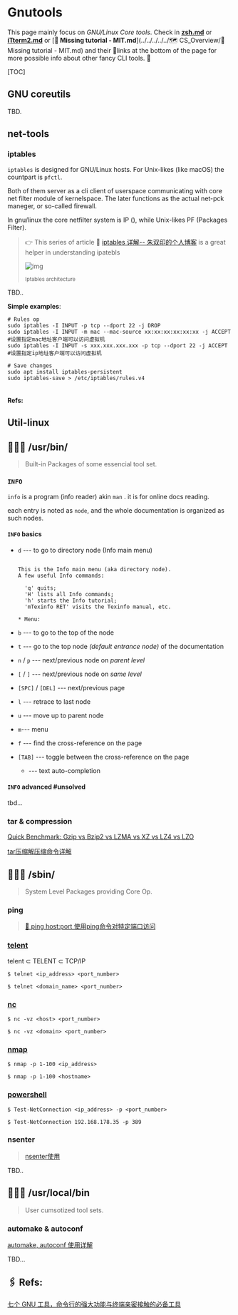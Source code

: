 # Gnutools

This page mainly focus on *GNU/Linux Core tools*. Check in  [**zsh.md**](../../../../Software/CLI/Shell&Emulator/zsh.md)  or [**iTterm2.md**](../../../../Software/CLI/Shell&Emulator/iTterm2.md) or [**🏫 Missing tutorial - MIT.md**](../../../../../🗺 CS_Overview/🏫 Missing tutorial - MIT.md) and their 🔗links at the bottom of the page for more possible info about other fancy CLI tools. 🎉



[TOC]

## GNU coreutils

TBD.

## net-tools

### iptables

`iptables` is designed for GNU/Linux hosts. For Unix-likes (like macOS) the countpart is `pfctl`.

Both of them server as a cli client of userspace communicating with core net filter module of kernelspace. The later functions as the actual net-pck maneger, or so-called firewall. 

In gnu/linux the core netfilter system is IP (), while Unix-likes PF (Packages Filter). 

>  👉 This series of article 🎉 [iptables 详解-- 朱双印的个人博客](https://www.zsythink.net/archives/tag/iptables/) is a great helper in understanding ipatebls
>
> 
>
> ![img](../../../../../../Assets/Pics/021217_0051_6.png)
>
> <small>Iptables architecture</small>





TBD..



**Simple examples**:

```shell
# Rules op
sudo iptables -I INPUT -p tcp --dport 22 -j DROP
sudo iptables -I INPUT -m mac --mac-source xx:xx:xx:xx:xx:xx -j ACCEPT #设置指定mac地址客户端可以访问虚拟机
sudo iptables -I INPUT -s xxx.xxx.xxx.xxx -p tcp --dport 22 -j ACCEPT #设置指定ip地址客户端可以访问虚拟机

# Save changes
sudo apt install iptables-persistent
sudo iptables-save > /etc/iptables/rules.v4


```



#### Refs:

[iptables: sport, dport 解释]:https://www.cnblogs.com/yjt1993/p/9504352.html

[linux中iptables配置文件及命令详解详解]: https://blog.csdn.net/Dexter_Wang/article/details/67634385



## Util-linux





## 🧑🏽‍💻 /usr/bin/

> Built-in Packages of some essencial tool set.

### `INFO`

`info` is a program (info reader) akin `man` . it is for online docs reading.

each entry is noted as `node`, and the whole documentation is organized as such nodes. 



#### `INFO` basics

-  `d`  --- to go to directory node (Info main menu)

	```shell
	
	This is the Info main menu (aka directory node).
	A few useful Info commands:
	
	  'q' quits;
	  'H' lists all Info commands;
	  'h' starts the Info tutorial;
	  'mTexinfo RET' visits the Texinfo manual, etc.
	
	* Menu:
	```
-  `b` --- to go to the top of the node
-  `t` --- go to the top node _(default entrance node)_ of the documentation
- `n` / `p` --- next/previous node on _parent level_
- `[` / `]` --- next/previous node on _same level_
- `[SPC]` / `[DEL]` --- next/previous page 
- `l` --- retrace to last node
- `u` --- move up to parent node 
- `m`--- menu 
- `f` --- find the cross-reference on the page
- `[TAB]` --- toggle between the cross-reference on the page
	+ --- text auto-completion



#### `INFO` advanced #unsolved

tbd...



### tar & compression

[Quick Benchmark: Gzip vs Bzip2 vs LZMA vs XZ vs LZ4 vs LZO](https://catchchallenger.first-world.info/wiki/Quick_Benchmark:_Gzip_vs_Bzip2_vs_LZMA_vs_XZ_vs_LZ4_vs_LZO)

[tar压缩解压缩命令详解](https://www.cnblogs.com/jyaray/archive/2011/04/30/2033362.html) 





## 🧑🏽‍💻 /sbin/

> System Level Packages providing Core Op.

### ping

> [📜 ping host:port 使用ping命令对特定端口访问](https://blog.csdn.net/allway2/article/details/106961916)



### [telent](https://www.cnblogs.com/peida/archive/2013/03/13/2956992.html)

telent $\subset$ TELENT $\subset$ TCP/IP
```shell
$ telnet <ip_address> <port_number>

$ telnet <domain_name> <port_number>
```

### [nc]()

```shell
$ nc -vz <host> <port_number>

$ nc -vz <domain> <port_number>
```

### [nmap]()

```shell
$ nmap -p 1-100 <ip_address>

$ nmap -p 1-100 <hostname>
```

### [powershell]()

```shell
$ Test-NetConnection <ip_address> -p <port_number>

$ Test-NetConnection 192.168.178.35 -p 389
```



### nsenter

>  [nsenter使用](https://www.cnblogs.com/edeny/p/15247306.html) 



TBD..



## 🧑🏽‍💻 /usr/local/bin

> User cumsotized tool sets.

### automake & autoconf

[automake, autoconf 使用详解](https://www.laruence.com/2009/11/18/1154.html)

TBD... 



## 🖇 Refs:

[七个 GNU 工具，命令行的强大功能与终端亲密接触的必备工具](https://www.51cto.com/article/706173.html)

